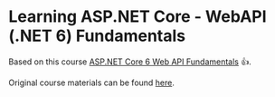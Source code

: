 # Learning ASP.NET Core - WebAPI (.NET 6) Fundamentals

Based on this course [ASP.NET Core 6 Web API Fundamentals](https://app.pluralsight.com/library/courses/asp-dot-net-core-6-web-api-fundamentals/table-of-contents) :+1:.

Original course materials can be found [here](https://app.pluralsight.com/library/courses/asp-dot-net-core-6-web-api-fundamentals/exercise-files).
